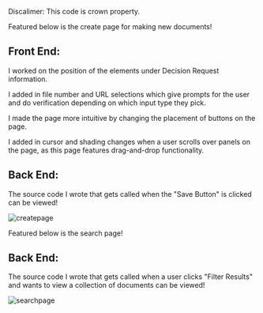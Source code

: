 
Discalimer: This code is crown property.

Featured below is the create page for making new documents! 

Front End:
----------
I worked on the position of the elements under Decision Request information.

I added in file number and URL selections which give prompts for the user and do verification depending on which input type they pick.

I made the page more intuitive by changing the placement of buttons on the page.

I added in cursor and shading changes when a user scrolls over panels on the page, as this page features drag-and-drop functionality.

Back End:
---------
The source code I wrote that gets called when the "Save Button" is clicked can be viewed!


![createpage](https://cloud.githubusercontent.com/assets/15184861/25734465/bef078b8-3128-11e7-9240-8b602cde2df5.png)

Featured below is the search page!

Back End:
---------

The source code I wrote that gets called when a user clicks "Filter Results" and wants to view a collection of documents can be viewed!


![searchpage](https://cloud.githubusercontent.com/assets/15184861/25734464/beebb350-3128-11e7-852b-17270fa59438.png)



